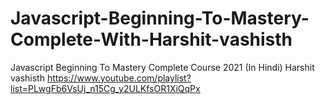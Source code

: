 # Javascript-Beginning-To-Mastery-Complete-With-Harshit-vashisth
Javascript Beginning To Mastery Complete Course 2021 (In Hindi) Harshit vashisth https://www.youtube.com/playlist?list=PLwgFb6VsUj_n15Cg_y2ULKfsOR1XiQqPx
